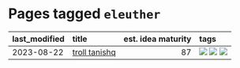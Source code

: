 # Pages tagged `eleuther`

|last_modified|title|est. idea maturity|tags
|:---|:---|---:|:---|
|2023-08-22|[troll tanishq](../troll_tanishq.md)|87|[![](https://img.shields.io/badge/tag-completed-43d799)](../tags/completed.md) [![](https://img.shields.io/badge/tag-eleuther-7cb453)](../tags/eleuther.md) [![](https://img.shields.io/badge/tag-trash-99b5f2)](../tags/trash.md)|